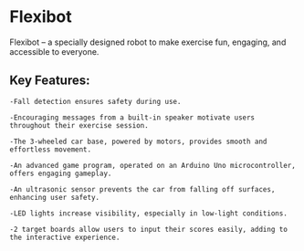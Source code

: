 # Flexibot
Flexibot – a specially designed robot to make exercise fun, engaging, and accessible to everyone.

## Key Features:
    -Fall detection ensures safety during use. 

    -Encouraging messages from a built-in speaker motivate users throughout their exercise session. 

    -The 3-wheeled car base, powered by motors, provides smooth and effortless movement. 

    -An advanced game program, operated on an Arduino Uno microcontroller, offers engaging gameplay. 

    -An ultrasonic sensor prevents the car from falling off surfaces, enhancing user safety. 

    -LED lights increase visibility, especially in low-light conditions. 

    -2 target boards allow users to input their scores easily, adding to the interactive experience. 
